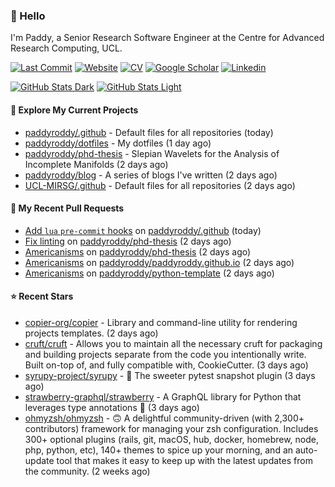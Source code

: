 ### 👋 Hello

I'm Paddy, a Senior Research Software Engineer at the Centre for Advanced
Research Computing, UCL.

[![Last Commit](https://img.shields.io/github/last-commit/paddyroddy/paddyroddy/main?label=updated)](https://github.com/paddyroddy)
[![Website](https://img.shields.io/badge/GitHub%20Pages-222?logo=githubpages&logoColor=fff&style=for-the-badge&style=flat)](https://paddyroddy.github.io)
[![CV](https://img.shields.io/badge/CV-PDF-pink.svg)](https://paddyroddy.github.io/cv)
[![Google Scholar](https://img.shields.io/badge/Google%20Scholar-4285F4?logo=googlescholar&logoColor=fff&style=for-the-badge&style=flat)](https://scholar.google.com/citations?user=OFigHUwAAAAJ)
[![Linkedin](https://img.shields.io/badge/LinkedIn-0A66C2?logo=linkedin&logoColor=fff&style=for-the-badge&style=flat)](https://www.linkedin.com/in/patrickjamesroddy)

[![GitHub Stats Dark](https://github-readme-stats-paddyroddy.vercel.app/api?username=paddyroddy&disable_animations=true&hide_border=true&hide_title=true&include_all_commits=true&rank_icon=github&show=prs_merged,reviews&show_icons=true&theme=tokyonight)](https://github.com/paddyroddy/paddyroddy#gh-dark-mode-only)
[![GitHub Stats Light](https://github-readme-stats-paddyroddy.vercel.app/api?username=paddyroddy&disable_animations=true&hide_border=true&hide_title=true&include_all_commits=true&rank_icon=github&show=prs_merged,reviews&show_icons=true&theme=default)](https://github.com/paddyroddy/paddyroddy#gh-light-mode-only)

#### 👷 Explore My Current Projects

- [paddyroddy/.github](https://github.com/paddyroddy/.github) - Default files for all repositories
  (today)
- [paddyroddy/dotfiles](https://github.com/paddyroddy/dotfiles) - My dotfiles
  (1 day ago)
- [paddyroddy/phd-thesis](https://github.com/paddyroddy/phd-thesis) - Slepian Wavelets for the Analysis of Incomplete Manifolds
  (2 days ago)
- [paddyroddy/blog](https://github.com/paddyroddy/blog) - A series of blogs I&#39;ve written
  (2 days ago)
- [UCL-MIRSG/.github](https://github.com/UCL-MIRSG/.github) - Default files for all repositories
  (2 days ago)

#### 🔨 My Recent Pull Requests

- [Add `lua` `pre-commit` hooks](https://github.com/paddyroddy/.github/pull/250) on [paddyroddy/.github](https://github.com/paddyroddy/.github)
  (today)
- [Fix linting](https://github.com/paddyroddy/phd-thesis/pull/58) on [paddyroddy/phd-thesis](https://github.com/paddyroddy/phd-thesis)
  (2 days ago)
- [Americanisms](https://github.com/paddyroddy/phd-thesis/pull/57) on [paddyroddy/phd-thesis](https://github.com/paddyroddy/phd-thesis)
  (2 days ago)
- [Americanisms](https://github.com/paddyroddy/paddyroddy.github.io/pull/110) on [paddyroddy/paddyroddy.github.io](https://github.com/paddyroddy/paddyroddy.github.io)
  (2 days ago)
- [Americanisms](https://github.com/paddyroddy/python-template/pull/172) on [paddyroddy/python-template](https://github.com/paddyroddy/python-template)
  (2 days ago)

#### ⭐ Recent Stars

- [copier-org/copier](https://github.com/copier-org/copier) - Library and command-line utility for rendering projects templates.
  (2 days ago)
- [cruft/cruft](https://github.com/cruft/cruft) - Allows you to maintain all the necessary cruft for packaging and building projects separate from the code you intentionally write. Built on-top of, and fully compatible with, CookieCutter.
  (3 days ago)
- [syrupy-project/syrupy](https://github.com/syrupy-project/syrupy) - :pancakes: The sweeter pytest snapshot plugin
  (3 days ago)
- [strawberry-graphql/strawberry](https://github.com/strawberry-graphql/strawberry) - A GraphQL library for Python that leverages type annotations 🍓
  (3 days ago)
- [ohmyzsh/ohmyzsh](https://github.com/ohmyzsh/ohmyzsh) - 🙃   A delightful community-driven (with 2,300&#43; contributors) framework for managing your zsh configuration. Includes 300&#43; optional plugins (rails, git, macOS, hub, docker, homebrew, node, php, python, etc), 140&#43; themes to spice up your morning, and an auto-update tool that makes it easy to keep up with the latest updates from the community.
  (2 weeks ago)

